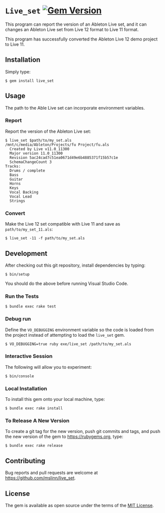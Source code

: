 # `Live_set` [![Gem Version](https://badge.fury.io/rb/live_set.svg)](https://badge.fury.io/rb/live_set)

This program can report the version of an Ableton Live set,
and it can changes an Ableton Live set from Live 12 format to Live 11 format.

This program has successfully converted the Ableton Live 12 demo project to Live 11.


## Installation

Simply type:

```shell
$ gem install live_set
```


## Usage

The path to the Able Live set can incorporate environment variables.

### Report

Report the version of the Ableton Live set:

```shell
$ live_set $path/to/my_set.als
/mnt/c/media/Ableton/Projects/fu Project/fu.als
  Created by Live v11.0_11300
  Major version 11.0_11300
  Revision 5ac24cad7c51ea0671d49e6b4885371f15b57c1e
  SchemaChangeCount 3
Tracks:
  Drums / complete
  Bass
  Guitar
  Horns
  Keys
  Vocal Backing
  Vocal Lead
  Strings
```


### Convert

Make the Live 12 set compatible with Live 11 and save as `path/to/my_set_11.als`:

```shell
$ live_set -11 -f path/to/my_set.als
```


## Development

After checking out this git repository, install dependencies by typing:

```shell
$ bin/setup
```

You should do the above before running Visual Studio Code.


### Run the Tests

```shell
$ bundle exec rake test
```


### Debug run

Define the `VO_DEBUGGING` environment variable so the code is loaded from the project
instead of attempting to load the `live_set` gem.

```shell
$ VO_DEBUGGING=true ruby exe/live_set /path/to/my_set.als
```

### Interactive Session

The following will allow you to experiment:

```shell
$ bin/console
```


### Local Installation

To install this gem onto your local machine, type:

```shell
$ bundle exec rake install
```


### To Release A New Version

To create a git tag for the new version, push git commits and tags,
and push the new version of the gem to https://rubygems.org, type:

```shell
$ bundle exec rake release
```


## Contributing

Bug reports and pull requests are welcome at https://github.com/mslinn/live_set.


## License

The gem is available as open source under the terms of the [MIT License](https://opensource.org/licenses/MIT).
